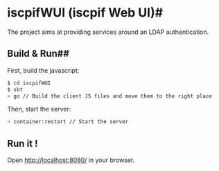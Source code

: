 # iscpifWUI (iscpif Web UI)#

The project aims at providing services around an LDAP authentication.

## Build & Run##
First, build the javascript:
```sh
$ cd iscpifWUI
$ sbt
> go // Build the client JS files and move them to the right place
```

Then, start the server:
```sh
> container:restart // Start the server
```

## Run it ! ##

Open [http://localhost:8080/](http://localhost:8080/) in your browser.
